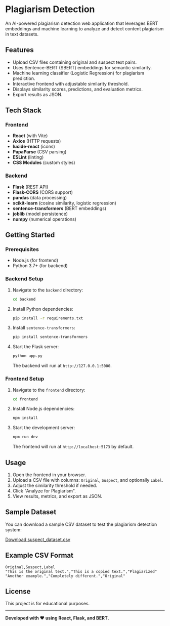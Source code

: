 # Plagiarism Detection

An AI-powered plagiarism detection web application that leverages BERT embeddings and machine learning to analyze and detect content plagiarism in text datasets.

## Features

- Upload CSV files containing original and suspect text pairs.
- Uses Sentence-BERT (SBERT) embeddings for semantic similarity.
- Machine learning classifier (Logistic Regression) for plagiarism prediction.
- Interactive frontend with adjustable similarity threshold.
- Displays similarity scores, predictions, and evaluation metrics.
- Export results as JSON.

## Tech Stack

### Frontend

- **React** (with Vite)
- **Axios** (HTTP requests)
- **lucide-react** (icons)
- **PapaParse** (CSV parsing)
- **ESLint** (linting)
- **CSS Modules** (custom styles)

### Backend

- **Flask** (REST API)
- **Flask-CORS** (CORS support)
- **pandas** (data processing)
- **scikit-learn** (cosine similarity, logistic regression)
- **sentence-transformers** (BERT embeddings)
- **joblib** (model persistence)
- **numpy** (numerical operations)

## Getting Started

### Prerequisites

- Node.js (for frontend)
- Python 3.7+ (for backend)

### Backend Setup

1. Navigate to the `backend` directory:
    ```sh
    cd backend
    ```
2. Install Python dependencies:
    ```sh
    pip install -r requirements.txt
    ```
3. Install `sentence-transformers`:
    ```sh
    pip install sentence-transformers
    ```
4. Start the Flask server:
    ```sh
    python app.py
    ```
    The backend will run at `http://127.0.0.1:5000`.

### Frontend Setup

1. Navigate to the `frontend` directory:
    ```sh
    cd frontend
    ```
2. Install Node.js dependencies:
    ```sh
    npm install
    ```
3. Start the development server:
    ```sh
    npm run dev
    ```
    The frontend will run at `http://localhost:5173` by default.

## Usage

1. Open the frontend in your browser.
2. Upload a CSV file with columns: `Original`, `Suspect`, and optionally `Label`.
3. Adjust the similarity threshold if needed.
4. Click "Analyze for Plagiarism".
5. View results, metrics, and export as JSON.

## Sample Dataset

You can download a sample CSV dataset to test the plagiarism detection system:

[Download suspect_dataset.csv](./backend/suspect_dataset.csv)

## Example CSV Format

```csv
Original,Suspect,Label
"This is the original text.","This is a copied text.","Plagiarized"
"Another example.","Completely different.","Original"
```

## License

This project is for educational purposes.

---

**Developed with ❤️ using React, Flask, and BERT.**